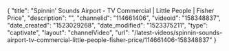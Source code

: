 {
    "title": "Spinnin' Sounds Airport - TV Commercial | Little People | Fisher Price",
    "description": "",
    "channelid": "114661406",
    "videoid": "158348837",
    "date_created": "1523029268",
    "date_modified": "1523375211",
    "type": "captivate",
    "layout": "channelVideo",
    "url": "\/latest-videos\/spinnin-sounds-airport-tv-commercial-little-people-fisher-price\/114661406-158348837"
}